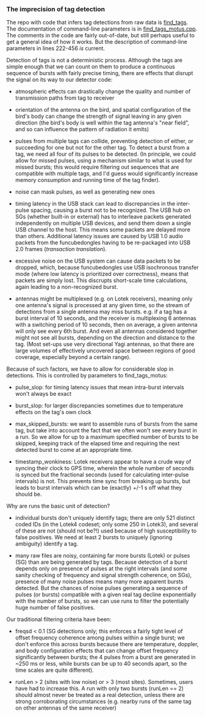 ### The imprecision of tag detection ###

The repo with code that infers tag detections from raw data is
[find_tags](https://github.com/jbrzusto/find_tags).  The documentation
of command-line parameters is in
[find_tags_motus.cpp](https://github.com/jbrzusto/find_tags/blob/new_server/find_tags_motus.cpp).
The comments in the code are fairly out-of-date, but still perhaps
useful to get a general idea of how it works.  But the description of
command-line parameters in lines 222-456 *is* current.

Detection of tags is not a deterministic process.  Although the tags
are simple enough that we can count on them to produce a continuous
sequence of bursts with fairly precise timing, there are effects that
disrupt the signal on its way to our detector code:

- atmospheric effects can drastically change the quality and number of
transmission paths from tag to receiver

- orientation of the antenna on the bird, and spatial configuration of
the bird's body can change the strength of signal leaving in any given
direction (the bird's body is well within the tag antenna's "near field",
and so can influence the pattern of radiation it emits)

- pulses from multiple tags can collide, preventing detection of
either, or succeeding for one but not for the other tag.  To detect a
burst from a tag, we need all four of its pulses to be detected.  (In
principle, we could allow for missed pulses, using a mechanism similar
to what is used for missed bursts; this would require filtering out sequences
that are compatible with multiple tags, and I'd guess would significantly
increase memory consumption and running time of the tag finder).

- noise can mask pulses, as well as generating new ones

- timing latency in the USB stack can lead to discrepancies in the
  inter-pulse spacing, causing a burst not to be recognized.  The USB
  hub on SGs (whether built-in or external) has to interleave packets
  generated independently on multiple USB devices, and send them down
  a single USB channel to the host.  This means some packets are delayed
  more than others.  Additional latency issues are caused by USB 1.0
  audio packets from the funcubedongles having to be re-packaged into
  USB 2.0 frames (*transaction translation*).

- excessive noise on the USB system can cause data packets to be
  dropped, which, because funcubedongles use USB isochronous transfer mode
  (where low latency is prioritized over correctness), means that packets
  are simply lost.  This discrupts short-scale time calculations, again
  leading to a non-recognized burst.

- antennas might be multiplexed (e.g. on Lotek receivers), meaning
  only one antenna's signal is processed at any given time, so the
  stream of detections from a single antenna may miss bursts.  e.g. if
  a tag has a burst interval of 10 seconds, and the receiver is
  multiplexing 6 antennas with a switching period of 10 seconds, then
  on average, a given antenna will only see every 6th burst.  And even
  all antennas considered together might not see all bursts, depending
  on the direction and distance to the tag.  (Most set-ups use very
  directional Yagi antennas, so that there are large volumes of
  effectively uncovered space between regions of good coverage,
  especially beyond a certain range).

Because of such factors, we have to allow for considerable slop in detections.
This is controlled by parameters to find_tags_motus:

- pulse_slop: for timing latency issues that mean intra-burst intervals won't
  always be exact

- burst_slop: for larger discrepancies sometimes due to temperature
  effects on the tag's own clock

- max_skipped_bursts: we want to assemble runs of bursts from the same
  tag, but take into account the fact that we often won't see every
  burst in a run.  So we allow for up to a maximum specified number
  of bursts to be skipped, keeping track of the elapsed time and requiring
  the next detected burst to come at an appropriate time.

- timestamp_wonkiness: Lotek receivers appear to have a crude way of
  syncing their clock to GPS time, wherein the whole number of seconds
  is synced but the fractional seconds (used for calculating
  inter-pulse intervals) is not.  This prevents time sync from
  breaking up bursts, but leads to burst intervals which can be
  (exactly) +/-1 s off what they should be.

Why are runs the basic unit of detection?

- individual bursts don't uniquely identify tags; there are only 521
  distinct coded IDs (in the Lotek4 codeset; only some 250 in Lotek3),
  and several of these are not (should not be?!) used because of high
  susceptibility to false positives.  We need at least 2 bursts to
  uniquely (ignoring ambiguity) identify a tag.

- many raw files are noisy, containing far more bursts (Lotek) or
  pulses (SG) than are being generated by tags.  Because detection of
  a burst depends only on presence of pulses at the right intervals
  (and some sanity checking of frequency and signal strength
  coherence, on SGs), presence of many noise pulses means many more
  apparent bursts detected.  But the chances of noise pulses
  generating a sequence of pulses (or bursts) compatible with a given
  real tag decline exponentially with the number of bursts, so we
  can use runs to filter the potentially huge number of false
  positives.

Our traditional filtering criteria have been:

- freqsd < 0.1  (SG detections only; this enforces a fairly tight level of
  offset frequency coherence among pulses within a single burst; we don't
  enforce this across bursts because there are temperature, doppler, and
  body configuration effects that can change offset frequency significantly
  between bursts; the 4 pulses from a burst are generated in ~250 ms or less,
  while bursts can be up to 40 seconds apart, so the time scales are quite
  different).

- runLen > 2 (sites with low noise) or > 3 (most sites).  Sometimes,
  users have had to increase this.  A run with only two bursts (runLen
  == 2) should almost never be treated as a real detection, unless
  there are strong corroborating circumstances (e.g. nearby runs of
  the same tag on other antennas of the same receiver)
